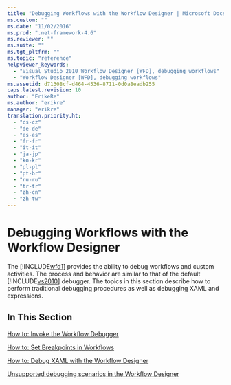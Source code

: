 ```yaml
---
title: "Debugging Workflows with the Workflow Designer | Microsoft Docs"
ms.custom: ""
ms.date: "11/02/2016"
ms.prod: ".net-framework-4.6"
ms.reviewer: ""
ms.suite: ""
ms.tgt_pltfrm: ""
ms.topic: "reference"
helpviewer_keywords: 
  - "Visual Studio 2010 Workflow Designer [WFD], debugging workflows"
  - "Workflow Designer [WFD], debugging workflows"
ms.assetid: d71308cf-d464-4536-8711-0d0a8eadb255
caps.latest.revision: 10
author: "ErikeRe"
ms.author: "erikre"
manager: "erikre"
translation.priority.ht: 
  - "cs-cz"
  - "de-de"
  - "es-es"
  - "fr-fr"
  - "it-it"
  - "ja-jp"
  - "ko-kr"
  - "pl-pl"
  - "pt-br"
  - "ru-ru"
  - "tr-tr"
  - "zh-cn"
  - "zh-tw"
---
```

# Debugging Workflows with the Workflow Designer
The [!INCLUDE[wfd1](../workflow-designer/includes/wfd1_md.md)] provides the ability to debug workflows and custom activities. The process and behavior are similar to that of the default [!INCLUDE[vs2010](../misc/includes/vs2010_md.md)] debugger. The topics in this section describe how to perform traditional debugging procedures as well as debugging XAML and expressions.  
  
## In This Section  
 [How to: Invoke the Workflow Debugger](../workflow-designer/how-to-invoke-the-workflow-debugger.md)  
  
 [How to: Set Breakpoints in Workflows](../workflow-designer/how-to-set-breakpoints-in-workflows.md)  
  
 [How to: Debug XAML with the Workflow Designer](../workflow-designer/how-to-debug-xaml-with-the-workflow-designer.md)  
  
 [Unsupported debugging scenarios in the Workflow Designer](../workflow-designer/unsupported-debugging-scenarios-in-the-workflow-designer.md)